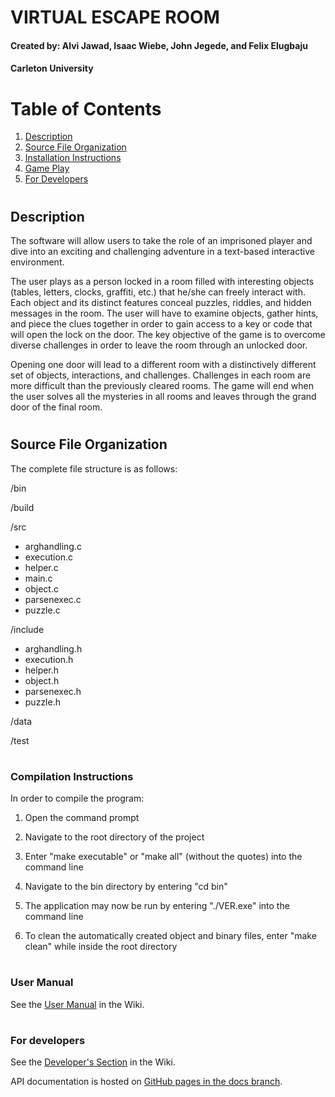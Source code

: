 # VIRTUAL ESCAPE ROOM

#### Created by: Alvi Jawad, Isaac Wiebe, John Jegede, and Felix Elugbaju
#### Carleton University

# Table of Contents
1. [Description](#Description)
2. [Source File Organization](#dirstructure)
3. [Installation Instructions](#install)
4. [Game Play](#gameplay)
5. [For Developers](#development)

# <a name="Description"></a>
## Description

The software will allow users to take the role of an imprisoned player and dive into an exciting
and challenging adventure in a text-based interactive environment.

The user plays as a person locked in a room filled with interesting objects (tables, letters, clocks,
graffiti, etc.) that he/she can freely interact with. Each object and its distinct features conceal
puzzles, riddles, and hidden messages in the room. The user will have to examine objects, gather
hints, and piece the clues together in order to gain access to a key or code that will open the lock
on the door. The key objective of the game is to overcome diverse challenges in order to leave
the room through an unlocked door.

Opening one door will lead to a different room with a distinctively different set of objects,
interactions, and challenges. Challenges in each room are more difficult than the previously
cleared rooms. The game will end when the user solves all the mysteries in all rooms and leaves
through the grand door of the final room.

# <a name ="dirstructure"></a>
## Source File Organization

The complete file structure is as follows: 


/bin

/build

/src
- arghandling.c 
- execution.c
- helper.c 
- main.c 
- object.c 
- parsenexec.c 
- puzzle.c

/include 
- arghandling.h
- execution.h
- helper.h
- object.h
- parsenexec.h
- puzzle.h 

/data

/test


# <a name ="install"></a>
### Compilation Instructions

In order to compile the program:
1) Open the command prompt
2) Navigate to the root directory of the project
3) Enter "make executable" or "make all" (without the quotes) into the command line
4) Navigate to the bin directory by entering "cd bin"
5) The application may now be run by entering "./VER.exe" into the command line

6) To clean the automatically created object and binary files, enter "make clean" while inside the root directory


# <a name = "gameplay"></a>
### User Manual

See the [User Manual](https://github.com/felix-elugbaju/Group_B_VirtualEscapeRoom/wiki/User-Manual) in the Wiki. 

# <a name = "development"></a>
### For developers

See the [Developer's Section](https://github.com/felix-elugbaju/Group_B_VirtualEscapeRoom/wiki/Developer-Manual) in the Wiki.

API documentation is hosted on [GitHub pages in the docs branch](https://felix-elugbaju.github.io/Group_B_VirtualEscapeRoom/files.html).
